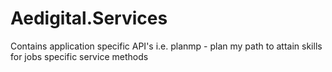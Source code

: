 # Aedigital.Services
Contains application specific API's
	i.e. planmp - plan my path to attain skills for jobs specific service methods

